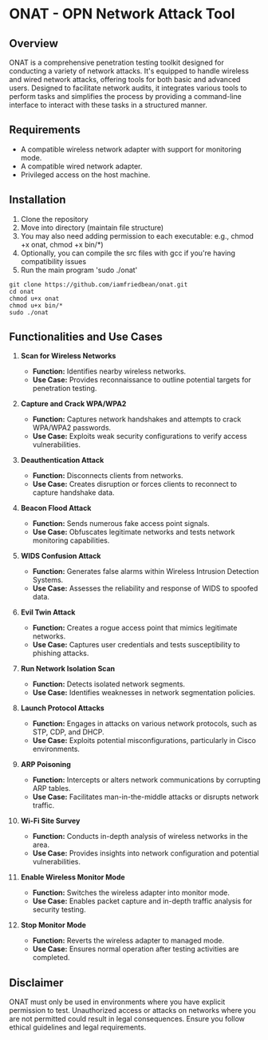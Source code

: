 # ONAT - OPN Network Attack Tool

## Overview
ONAT is a comprehensive penetration testing toolkit designed for conducting a variety of network attacks. It's equipped to handle wireless and wired network attacks, offering tools for both basic and advanced users. Designed to facilitate network audits, it integrates various tools to perform tasks and simplifies the process by providing a command-line interface to interact with these tasks in a structured manner. 

## Requirements
- A compatible wireless network adapter with support for monitoring mode.
- A compatible wired network adapter.
- Privileged access on the host machine.

## Installation
1. Clone the repository
2. Move into directory (maintain file structure)
3. You may also need adding permission to each executable: e.g., chmod +x onat, chmod +x bin/*)
4. Optionally, you can compile the src files with gcc if you're having compatibility issues
5. Run the main program 'sudo ./onat' 

```
git clone https://github.com/iamfriedbean/onat.git
cd onat
chmod u+x onat
chmod u+x bin/*
sudo ./onat
``` 

## Functionalities and Use Cases

1. **Scan for Wireless Networks**
   - **Function:** Identifies nearby wireless networks.
   - **Use Case:** Provides reconnaissance to outline potential targets for penetration testing.

2. **Capture and Crack WPA/WPA2**
   - **Function:** Captures network handshakes and attempts to crack WPA/WPA2 passwords.
   - **Use Case:** Exploits weak security configurations to verify access vulnerabilities.

3. **Deauthentication Attack**
   - **Function:** Disconnects clients from networks.
   - **Use Case:** Creates disruption or forces clients to reconnect to capture handshake data.

4. **Beacon Flood Attack**
   - **Function:** Sends numerous fake access point signals.
   - **Use Case:** Obfuscates legitimate networks and tests network monitoring capabilities.

5. **WIDS Confusion Attack**
   - **Function:** Generates false alarms within Wireless Intrusion Detection Systems.
   - **Use Case:** Assesses the reliability and response of WIDS to spoofed data.

6. **Evil Twin Attack**
   - **Function:** Creates a rogue access point that mimics legitimate networks.
   - **Use Case:** Captures user credentials and tests susceptibility to phishing attacks.

7. **Run Network Isolation Scan**
   - **Function:** Detects isolated network segments.
   - **Use Case:** Identifies weaknesses in network segmentation policies.

8. **Launch Protocol Attacks**
   - **Function:** Engages in attacks on various network protocols, such as STP, CDP, and DHCP.
   - **Use Case:** Exploits potential misconfigurations, particularly in Cisco environments.

9. **ARP Poisoning**
   - **Function:** Intercepts or alters network communications by corrupting ARP tables.
   - **Use Case:** Facilitates man-in-the-middle attacks or disrupts network traffic.

10. **Wi-Fi Site Survey**
    - **Function:** Conducts in-depth analysis of wireless networks in the area.
    - **Use Case:** Provides insights into network configuration and potential vulnerabilities.

11. **Enable Wireless Monitor Mode**
    - **Function:** Switches the wireless adapter into monitor mode.
    - **Use Case:** Enables packet capture and in-depth traffic analysis for security testing.

12. **Stop Monitor Mode**
    - **Function:** Reverts the wireless adapter to managed mode.
    - **Use Case:** Ensures normal operation after testing activities are completed.
## Disclaimer
ONAT must only be used in environments where you have explicit permission to test. Unauthorized access or attacks on networks where you are not permitted could result in legal consequences. Ensure you follow ethical guidelines and legal requirements.

